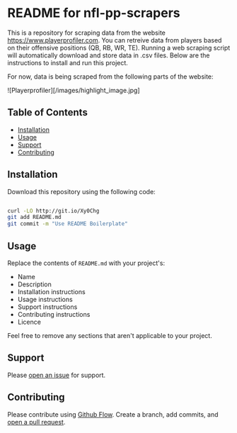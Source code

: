 # README for nfl-pp-scrapers

This is a repository for scraping data from the website https://www.playerprofiler.com. You can retreive data from players based on their offensive positions (QB, RB, WR, TE). Running a web scraping script will automatically download and store data in .csv files. Below are the instructions to install and run this project.

For now, data is being scraped from the following parts of the website:

![Playerprofiler][/images/highlight_image.jpg]

## Table of Contents

- [Installation](#installation)
- [Usage](#usage)
- [Support](#support)
- [Contributing](#contributing)

## Installation

Download this repository using the following code:

```

```

```sh
curl -LO http://git.io/Xy0Chg
git add README.md
git commit -m "Use README Boilerplate"
```

## Usage

Replace the contents of `README.md` with your project's:

- Name
- Description
- Installation instructions
- Usage instructions
- Support instructions
- Contributing instructions
- Licence

Feel free to remove any sections that aren't applicable to your project.

## Support

Please [open an issue](https://github.com/fraction/readme-boilerplate/issues/new) for support.

## Contributing

Please contribute using [Github Flow](https://guides.github.com/introduction/flow/). Create a branch, add commits, and [open a pull request](https://github.com/fraction/readme-boilerplate/compare/).
